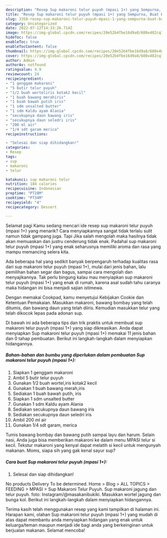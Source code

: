 ```yaml
---
description: "Resep Sup makaroni telur puyuh (mpasi 1+) yang Sempurna, Buat Buka Puasa Enak Banget"
title: "Resep Sup makaroni telur puyuh (mpasi 1+) yang Sempurna, Buat Buka Puasa Enak Banget"
slug: 3358-resep-sup-makaroni-telur-puyuh-mpasi-1-yang-sempurna-buat-buka-puasa-enak-banget
category: Uncategorized
date: 2022-07-12T14:33:26.714Z
image: https://img-global.cpcdn.com/recipes/20e52b4fbe16d9a8/680x482cq70/sup-makaroni-telur-puyuh-mpasi-1-foto-resep-utama.jpg
hideToc: false
enableToc: true
enableTocContent: false
thumbnail: https://img-global.cpcdn.com/recipes/20e52b4fbe16d9a8/680x482cq70/sup-makaroni-telur-puyuh-mpasi-1-foto-resep-utama.jpg
cover: https://img-global.cpcdn.com/recipes/20e52b4fbe16d9a8/680x482cq70/sup-makaroni-telur-puyuh-mpasi-1-foto-resep-utama.jpg
author: Admin
authorAv: notfound
ratingvalue: 4.9
reviewcount: 24
recipeingredient:
- "1 genggam makaroni"
- "5 butir telur puyuh"
- "1/2 buah worteliris kotak2 kecil"
- "1 buah bawang merahiris"
- "1 buah bawah putih iris"
- "1 sdm unsalted butter"
- "1 sdm Kaldu ayam Alania"
- "secukupnya daun bawang iris"
- "secukupnya daun seledri iris"
- "200 ml air"
- "1/4 sdt garam merica"
recipeinstructions:

- "Selesai dan siap dihidangkan!"
categories:
- Resep
tags:
- sup
- makaroni
- telur

katakunci: sup makaroni telur 
nutrition: 184 calories
recipecuisine: Indonesian
preptime: "PT28M"
cooktime: "PT34M"
recipeyield: "4"
recipecategory: Dessert

---
```



Selamat pagi Kamu sedang mencari ide resep sup makaroni telur puyuh (mpasi 1+) yang menarik? Cara menyiapkannya sangat tidak terlalu sulit namun tidak gampang juga. Tapi Jika salah mengolah maka hasilnya tidak akan memuaskan dan justru cenderung tidak enak. Padahal sup makaroni telur puyuh (mpasi 1+) yang enak seharusnya memiliki aroma dan rasa yang mampu memancing selera kita.


Ada beberapa hal yang sedikit banyak berpengaruh terhadap kualitas rasa dari sup makaroni telur puyuh (mpasi 1+), mulai dari jenis bahan, lalu pemilihan bahan segar dan bagus, sampai cara mengolah dan menyajikannya. Tak perlu bingung kalau mau menyiapkan sup makaroni telur puyuh (mpasi 1+) yang enak di rumah, karena asal sudah tahu caranya maka hidangan ini bisa menjadi sajian istimewa.

Dengan memakai Cookpad, kamu menyetujui Kebijakan Cookie dan Ketentuan Pemakaian. Masukkan makaroni, bawang bombay yang telah ditumis, dan bawang daun yang telah diiris. Kemudian masukkan telur yang telah dikocok lepas pada adonan sup.


Di bawah ini ada beberapa tips dan trik praktis untuk membuat sup makaroni telur puyuh (mpasi 1+) yang siap dikreasikan. Anda dapat menyiapkan Sup makaroni telur puyuh (mpasi 1+) memakai 11 jenis bahan dan 0 tahap pembuatan. Berikut ini langkah-langkah dalam menyiapkan hidangannya.

<!--inarticleads1-->

##### Bahan-bahan dan bumbu yang diperlukan dalam pembuatan Sup makaroni telur puyuh (mpasi 1+):

1. Siapkan 1 genggam makaroni
1. Ambil 5 butir telur puyuh
1. Gunakan 1/2 buah wortel,iris kotak2 kecil
1. Gunakan 1 buah bawang merah,iris
1. Sediakan 1 buah bawah putih, iris
1. Siapkan 1 sdm unsalted butter
1. Gunakan 1 sdm Kaldu ayam Alania
1. Sediakan secukupnya daun bawang iris
1. Sediakan secukupnya daun seledri iris
1. Ambil 200 ml air
1. Gunakan 1/4 sdt garam, merica


Tumis bawang bombay dan bawang putih sampai layu dan harum. Selain nasi, Anda juga bisa memberikan makaroni ke dalam menu MPASI telur si kecil. Tekstur makaroni yang kenyal dapat melatih si kecil untuk mengunyah makanan. Moms, siapa sih yang gak kenal sayur sup? 

<!--inarticleads2-->

##### Cara buat Sup makaroni telur puyuh (mpasi 1+):


1. Selesai dan siap dihidangkan!

No products Delivery To be determined. Home &gt; Blog &gt; ALL TOPICS &gt; FEEDING &gt; MPASI &gt; Sup Makaroni Telur Puyuh. Sup makaroni jagung dan telur puyuh. foto: Instagram/@masakanibukiki. Masukkan wortel jagung dan bunga kol. Berikut ini langkah-langkah dalam menyiapkan hidangannya. 

Terima kasih telah menggunakan resep yang kami tampilkan di halaman ini. Harapan kami, olahan Sup makaroni telur puyuh (mpasi 1+) yang mudah di atas dapat membantu anda menyiapkan hidangan yang enak untuk keluarga/teman maupun menjadi ide bagi anda yang berkeinginan untuk berjualan makanan. Selamat mencoba!
